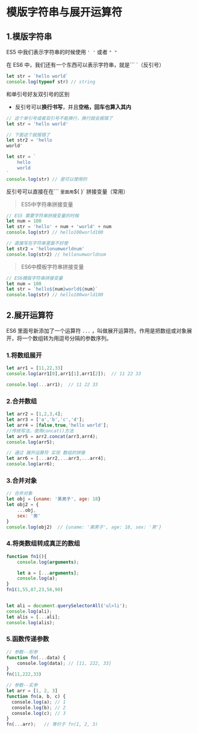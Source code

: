 # 模版字符串与展开运算符

## 1.模版字符串

ES5 中我们表示字符串的时候使用  `' '` 或者 `" "`

在 ES6 中，我们还有一个东西可以表示字符串，就是``` `（反引号）

```js
let str = `hello world`
console.log(typeof str) // string
```

和单引号好友双引号的区别

- 反引号可以**换行书写**，并且**空格，回车也算入其内**

```js
// 这个单引号或者双引号不能换行，换行就会报错了
let str = 'hello world' 

// 下面这个就报错了
let str2 = 'hello 
world'
```

```js
let str = `
    hello
    world
`
console.log(str) // 是可以使用的
```

反引号可以直接在在``` `里面用`${  }` 拼接变量（常用）

> ES5中字符串拼接变量

```js
// ES5 需要字符串拼接变量的时候
let num = 100
let str = 'hello' + num + 'world' + num
console.log(str) // hello100world100

// 直接写在字符串里面不好使
let str2 = 'hellonumworldnum'
console.log(str2) // hellonumworldnum
```

> ES6中模板字符串拼接变量

```js
// ES6模版字符串拼接变量
let num = 100
let str = `hello${num}world${num}`
console.log(str) // hello100world100
```



## 2.展开运算符

ES6 里面号新添加了一个运算符 `...` ，叫做展开运算符。作用是把数组或对象展开，将一个数组转为用逗号分隔的参数序列。

### 1.将数组展开

```js
let arr1 = [11,22,33]
console.log(arr1[0],arr1[1],arr1[2]);  // 11 22 33

console.log(...arr1);  // 11 22 33
```

### 2.合并数组

```js
let arr2 = [1,2,3,4];
let arr3 = ['a','b','c','d'];
let arr4 = [false,true,'hello world'];
//传统写法，使用concat()方法
let arr5 = arr2.concat(arr3,arr4);
console.log(arr5);

// 通过 展开运算符 实现 数组的拼接
let arr6 = [...arr2,...arr3,...arr4];
console.log(arr6);
```

### 3.合并对象

```js
// 合并对象
let obj = {uname: '美男子', age: 18}
let obj2 = {
    ...obj,
    sex: '男'
}
console.log(obj2)  // {uname: '美男子', age: 18, sex: '男'}
```

### 4.将类数组转成真正的数组

```js
function fn1(){
    console.log(arguments);

    let a = [...arguments];
    console.log(a);
}
fn1(1,55,87,23,56,90)


let ali = document.querySelectorAll('ul>li');
console.log(ali);
let alis = [...ali];
console.log(alis);
```



### 5.函数传递参数

```js
// 参数--形参
function fn(...data) {
    console.log(data); // [11, 222, 33]
}
fn(11,222,33)

// 参数--实参
let arr = [1, 2, 3]
function fn(a, b, c) {
  console.log(a); // 1
  console.log(b); // 2
  console.log(c); // 3
}
fn(...arr);   // 等价于 fn(1, 2, 3)
```

